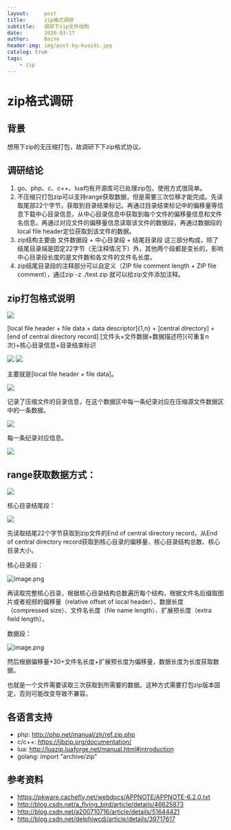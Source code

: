 ```yaml
---
layout:     post
title:      zip格式调研
subtitle:   调研下zip文件结构
date:       2020-03-17
author:     BaiYe
header-img: img/post-bg-kuaidi.jpg
catalog: true
tags:
    - zip
---
```


# zip格式调研

## 背景
想用下zip的无压缩打包，故调研下下zip格式协议。

## 调研结论
1. go、php、c、c++、lua均有开源库可已处理zip包，使用方式很简单。
2. 不压缩只打包zip可以支持range获取数据，但是需要三次位移才能完成。先读取尾部22个字节，获取到目录结束标记。再通过目录结束标记中的偏移量等信息下载中心目录信息，从中心目录信息中获取到每个文件的偏移量信息和文件名信息。再通过对应文件的偏移量信息读取该文件的数据段，再通过数据段的local file header定位获取到该文件的数据。
3. zip结构主要由 文件数据段 + 中心目录段 + 结尾目录段 这三部分构成，除了结尾目录端是固定22字节（无注释情况下）外，其他两个段都是变长的，影响中心目录段长度的是文件数和各文件的文件名长度。
4. zip结尾目录段的注释部分可以自定义（ZIP file comment length + ZIP file comment），通过zip -z ./test.zip 就可以给zip文件添加注释。

## zip打包格式说明

![](https://upload-images.jianshu.io/upload_images/22431078-91492229028aa56c.png?imageMogr2/auto-orient/strip%7CimageView2/2/w/1240)

[local file header + file data + data descriptor]{1,n} + [central directory] + [end of central directory record]
[文件头+文件数据+数据描述符]{可重复n次}+核心目录信息+目录结束标识

![](https://upload-images.jianshu.io/upload_images/22431078-1a92ec5364dc1511.png?imageMogr2/auto-orient/strip%7CimageView2/2/w/1240)
![](https://upload-images.jianshu.io/upload_images/22431078-638f9b5454fee755.png?imageMogr2/auto-orient/strip%7CimageView2/2/w/1240)

主要就是[local file header + file data]。

![](https://upload-images.jianshu.io/upload_images/22431078-c470e89d721a622c.png?imageMogr2/auto-orient/strip%7CimageView2/2/w/1240)

记录了压缩文件的目录信息，在这个数据区中每一条纪录对应在压缩源文件数据区中的一条数据。

![](https://upload-images.jianshu.io/upload_images/22431078-36856011b36f189c.png?imageMogr2/auto-orient/strip%7CimageView2/2/w/1240)

每一条纪录对应信息。

![](https://upload-images.jianshu.io/upload_images/22431078-b2610a897088cc6b.png?imageMogr2/auto-orient/strip%7CimageView2/2/w/1240)

## range获取数据方式：

![](https://upload-images.jianshu.io/upload_images/22431078-4e10e025d006c23e.png?imageMogr2/auto-orient/strip%7CimageView2/2/w/1240)

核心目录结尾段：

![](https://upload-images.jianshu.io/upload_images/22431078-d9bd83d6c638c861.png?imageMogr2/auto-orient/strip%7CimageView2/2/w/1240)

先读取结尾22个字节获取到zip文件的End of central directory record，从End of central directory record获取到核心目录的偏移量、核心目录结构总数、核心目录大小。

核心目录段：

![image.png](https://upload-images.jianshu.io/upload_images/22431078-35de0f4ec28e822b.png?imageMogr2/auto-orient/strip%7CimageView2/2/w/1240)

再读取完整核心目录，根据核心目录结构总数遍历每个结构，根据文件名后缀取图片或者视频的偏移量（relative offset of local header）、数据长度（compressed size）、文件名长度（file name length）、扩展预长度（extra field length）。

数据段：

![image.png](https://upload-images.jianshu.io/upload_images/22431078-32e5cb423c83d519.png?imageMogr2/auto-orient/strip%7CimageView2/2/w/1240)

然后根据偏移量+30+文件名长度+扩展预长度为偏移量，数据长度为长度获取数据。

也就是一个文件需要读取三次获取到所需要的数据。这种方式需要打包zip版本固定，否则可能改变导致不兼容。

## 各语言支持
- php:
  http://php.net/manual/zh/ref.zip.php
- c/c++:
  https://libzip.org/documentation/
- lua:
  http://luazip.luaforge.net/manual.html#introduction
- golang:
  import "archive/zip"

## 参考资料
- https://pkware.cachefly.net/webdocs/APPNOTE/APPNOTE-6.2.0.txt
- http://blog.csdn.net/a_flying_bird/article/details/46625873
- http://blog.csdn.net/a200710716/article/details/51644421
- http://blog.csdn.net/delphiwcdj/article/details/39717617

